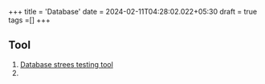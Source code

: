 +++
title = 'Database'
date = 2024-02-11T04:28:02.022+05:30
draft = true
tags =[]
+++ 

## Tool
1. [Database strees testing tool](https://github.com/adaptive-scale/dbchaos?utm_source=tldrwebdev)
2. []()
